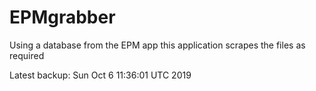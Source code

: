 # EPMgrabber
Using a database from the EPM app this application scrapes the files as required


Latest backup: Sun Oct 6 11:36:01 UTC 2019

